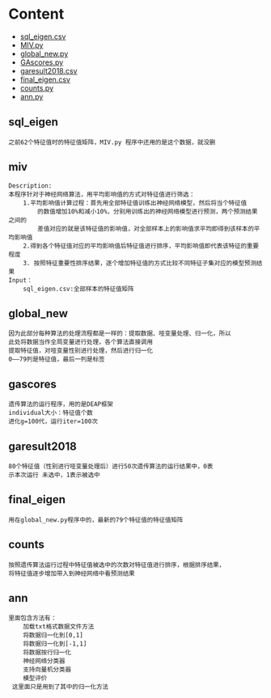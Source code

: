 # Content

* [sql_eigen.csv](#sql_eigen)
* [MIV.py](#miv)  
* [global_new.py](#global_new)  
* [GAscores.py](#gascores)  
* [garesult2018.csv](#garesult2018)
* [final_eigen.csv](#final_eigen)
* [counts.py](#counts)
* [ann.py](#ann)

## sql_eigen
    之前62个特征值时的特征值矩阵，MIV.py 程序中还用的是这个数据，就没删
    
## miv
    Description:
    本程序针对于神经网络算法，用平均影响值的方式对特征值进行筛选：
        1.平均影响值计算过程：首先用全部特征值训练出神经网络模型，然后将当个特征值
            的数值增加10%和减小10%，分别用训练出的神经网络模型进行预测，两个预测结果之间的
            差值对应的就是该特征值的影响值，对全部样本上的影响值求平均即得到该样本的平均影响值
        2.得到各个特征值对应的平均影响值后特征值进行排序，平均影响值即代表该特征的重要程度
        3. 按照特征重要性排序结果，逐个增加特征值的方式比较不同特征子集对应的模型预测结果
    Input：
        sql_eigen.csv:全部样本的特征值矩阵
        
## global_new
    因为此部分每种算法的处理流程都是一样的：提取数据、哑变量处理、归一化，所以
    此处将数据当作全局变量进行处理，各个算法直接调用
    提取特征值，对哑变量性别进行处理，然后进行归一化
    0——79列是特征值，最后一列是标签
    
## gascores
    遗传算法的运行程序，用的是DEAP框架
    individual大小：特征值个数
    进化g=100代，运行iter=100次
    
## garesult2018
    80个特征值（性别进行哑变量处理后）进行50次遗传算法的运行结果中，0表
    示本次运行 未选中，1表示被选中
    
## final_eigen
    用在global_new.py程序中的，最新的79个特征值的特征值矩阵
    
## counts
    按照遗传算法运行过程中特征值被选中的次数对特征值进行排序，根据排序结果，
    将特征值逐步增加带入到神经网络中看预测结果
    
## ann
    里面包含方法有：
        加载txt格式数据文件方法
        将数据归一化到[0,1]
        将数据归一化到[-1,1]
        将数据按行归一化
        神经网络分类器
        支持向量机分类器
        模型评价
     这里面只是用到了其中的归一化方法